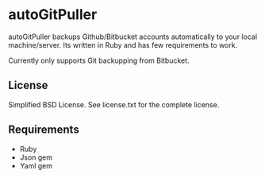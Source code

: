 autoGitPuller
=============

autoGitPuller backups Github/Bitbucket accounts automatically to your local machine/server. Its written in Ruby and has few requirements to work.

Currently only supports Git backupping from Bitbucket.

License
-------

Simplified BSD License. See license.txt for the complete license.

Requirements
------------

* Ruby
* Json gem
* Yaml gem
